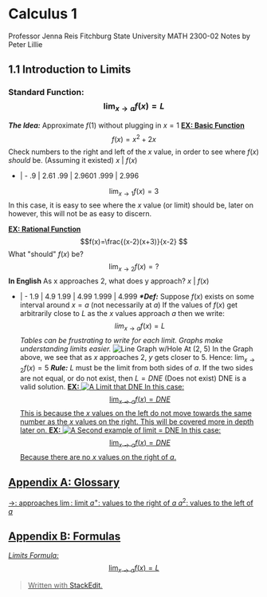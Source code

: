 # Calculus 1
Professor Jenna Reis
Fitchburg State University
MATH 2300-02 
Notes by Peter Lillie
## 1.1 Introduction to Limits
###  Standard Function: $$\lim_{x \to a} f(x) = L$$
<b><i>The Idea:</b></i> Approximate $f(1)$ without plugging in $x = 1$
<b><u>EX: Basic Function</u></b>
$$ f(x) =x^2+2x $$
Check numbers to the right and left of the $x$ value, in order to see where $f(x)$ <i>should</i> be. (Assuming it existed)
$x$ | $f(x)$
- | -
$.9$ | $2.61$ 
$.99$ | $2.9601$
$.999$ | $2.996$

$$ \lim_{x\to1} f(x) = 3 $$
In this case, it is easy to see where the $x$ value (or limit) should be, later on however, this will not be as easy to discern.

<b><u>EX: Rational Function</u></b>
$$f(x)=\frac{(x-2)(x+3)}{x-2} $$
What "should" $f(x)$ be?
$$ \lim_{x\to2}f(x)=?$$
<b>In English</b>
As x approaches 2, what does y approach?
$x$ | $f(x)$
- | -
1.9 | 4.9
1.99 | 4.99
1.999 | 4.999
<b><i>*Def:</b></i>
Suppose $f(x)$ exists on some interval around $x=a$ (not necessarily at $a$) If the values of $f(x)$ get arbitrarily close to $L$ as the $x$ values approach $a$ then we write: $$ lim_{x \to a}f(x)=L$$
<i>Tables can be frustrating to write for each limit. Graphs make understanding limits easier.</i>
![Line Graph w/Hole At (2, 5)](https://lh3.googleusercontent.com/ThNWKCLhQS1Sa9TnUN58Lr5V8hXgG7IFF_EYskr54otvGEpgAhywAyD18BFLQA5G2LeEkyVwPJ1E "Line Graph w/Hole At &#40;2, 5&#41;")
In the Graph above, we see that as $x$ approaches 2, $y$ gets closer to 5. Hence: $\lim_{x \to 2} f(x)=5$
<b><i>Rule:</b></i>
$L$ must be the limit from both sides of $a$. If the two sides are not equal, or do not exist, then $L = DNE$ (Does not exist) DNE is a valid solution.
<b><u>EX:</b></i>
![A Limit that DNE](https://lh3.googleusercontent.com/595qWL5TTu5w77_0OsFCIppi6M1FUhIFTunE4ThmLuklbMFomXSUWRdveCGPhSkVqIIM5q1NC4tE "DNE Example 1")
In this case: $$\lim_{x \to a}f(x)=DNE$$ This is because the $x$ values on the left do not move towards the same number as the $x$ values on the right. This will be covered more in depth later on.
<b><u>EX:</b></i>
![A Second example of limit = DNE](https://lh3.googleusercontent.com/ds4BVTLdNq-uNMAhoEGTfsMh1-sRBxKVmfv1VgbnOinTueeF0x5b8EJJ7Uc-VOzg0unBAGQQGmBX "DNE Limit EX 2")
In this case: $$\lim_{x \to a}f(x)=DNE$$ Because there are no $x$ values on the right of $a$.
## Appendix A: Glossary
$\to$: approaches
$\lim$: limit
$a^+$: values to the right of $a$
$a^2$: values to the left of $a$
## Appendix B: Formulas
<i>Limits Formula:</i>
$$\lim_{x \to a}f(x)=L$$


> Written with [StackEdit](https://stackedit.io/).
